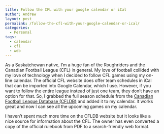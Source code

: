 ```yaml
---
title: Follow the CFL with your google calendar or iCal
author: Andrew
layout: post
permalink: /follow-the-cfl-with-your-google-calendar-or-ical/
categories:
  - Personal
tags:
  - calendar
  - cfl
  - web
---
```

As a Saskatchewan native, I&#8217;m a huge fan of the Roughriders and the Canadian Football League (CFL) in general. My love of football collided with my love of technology when I decided to follow CFL games using my on-line calendar. The official CFL website does offer team schedules in iCal that can be imported into Google Calendar, which I use. However, if you want to follow the entire league instead of just one team, they don&#8217;t have an option for that. So, I grabbed the full season schedule from the <a href="http://cfldb.ca/schedules/" target="_blank">Canadian Football League Database (CFLDB)</a> and added it to my calendar. It works great and now I can see all the upcoming games on my calendar.

I haven&#8217;t spent much more time on the CFLDB website but it looks like a nice source for information about the CFL. The owner has even converted a copy of the official rulebook from PDF to a search-friendly web format.